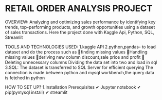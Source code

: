 # RETAIL ORDER ANALYSIS PROJECT
OVERVIEW:
Analyzing and optimizing sales performance by identifying key trends, top-performing products, and growth opportunities using a dataset of sales transactions. Here the project done with Kaggle Api, Python, SQL, Streamlit

TOOLS AND TECHNOLOGIES USED:
1.kaggle API
2.python,pandas- to load dataset and do the process such as
📌finding missing values
📌Handling missing values
📌deriving new column discount,sale price and profit
📌Deleting unnecessary columns
Dividing the data set into two and load in sql
3.SQL:
The dataset is transferred to SQL Server for efficient querying 
The connection is made between python and mysql workbench,the query data is fetched in python

HOW TO SET UP? 
1.Installation
Prerequisites
  ✔ Jupyter notebook
  ✔ pip(pymysql install)
  ✔ streamlit

  
